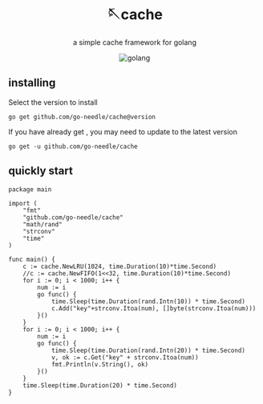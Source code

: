 <!-- markdownlint-disable MD033 MD041 -->
<div align="center">

# 🪡cache

<!-- prettier-ignore-start -->
<!-- markdownlint-disable-next-line MD036 -->
a simple cache framework for golang
<!-- prettier-ignore-end -->

<img src="https://img.shields.io/badge/golang-1.21+-blue" alt="golang">
</div>

## installing
Select the version to install

`go get github.com/go-needle/cache@version`

If you have already get , you may need to update to the latest version

`go get -u github.com/go-needle/cache`


## quickly start
```golang
package main

import (
	"fmt"
	"github.com/go-needle/cache"
	"math/rand"
	"strconv"
	"time"
)

func main() {
	c := cache.NewLRU(1024, time.Duration(10)*time.Second)
	//c := cache.NewFIFO(1<<32, time.Duration(10)*time.Second)
	for i := 0; i < 1000; i++ {
		num := i
		go func() {
			time.Sleep(time.Duration(rand.Intn(10)) * time.Second)
			c.Add("key"+strconv.Itoa(num), []byte(strconv.Itoa(num)))
		}()
	}
	for i := 0; i < 1000; i++ {
		num := i
		go func() {
			time.Sleep(time.Duration(rand.Intn(20)) * time.Second)
			v, ok := c.Get("key" + strconv.Itoa(num))
			fmt.Println(v.String(), ok)
		}()
	}
	time.Sleep(time.Duration(20) * time.Second)
}
```